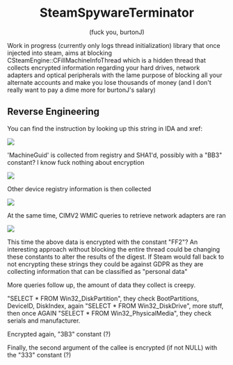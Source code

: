 <div align="center">
  <h1>SteamSpywareTerminator</h1> (fuck you, burtonJ)
</div>

Work in progress (currently only logs thread initialization) library that once injected into steam, aims at blocking CSteamEngine::CFillMachineInfoThread which is a hidden thread that collects encrypted information regarding your hard drives, network adapters and optical peripherals with the lame purpose of blocking all your alternate accounts and make you lose thousands of money (and I don't really want to pay a dime more for burtonJ's salary)

## Reverse Engineering

You can find the instruction by looking up this string in IDA and xref:

<img src="https://i.imgur.com/kWk9Vi6.png">

'MachineGuid' is collected from registry and SHA1'd, possibly with a "BB3" constant? I know fuck nothing about encryption

<img src="https://i.imgur.com/G2W6vc1.png">

Other device registry information is then collected

<img src="https://i.imgur.com/diWvpFz.png">

At the same time, CIMV2 WMIC queries to retrieve network adapters are ran

<img src="https://i.imgur.com/WvnjhbH.png">

This time the above data is encrypted with the constant "FF2"? An interesting approach without blocking the entire thread could be changing these constants to alter the results of the digest. If Steam would fall back to not encrypting these strings they could be against GDPR as they are collecting information that can be classified as "personal data"

More queries follow up, the amount of data they collect is creepy.

"SELECT * FROM Win32_DiskPartition", they check BootPartitions, DeviceID, DiskIndex, again "SELECT * FROM Win32_DiskDrive", more stuff, then once AGAIN "SELECT * FROM Win32_PhysicalMedia", they check serials and manufacturer.

Encrypted again, "3B3" constant (?)

Finally, the second argument of the callee is encrypted (if not NULL) with the "333" constant (?)